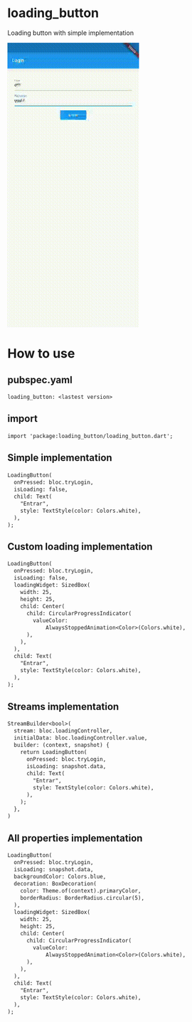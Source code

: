 # loading_button

Loading button with simple implementation

![](screenshots/working.gif)

# How to use
## pubspec.yaml
```
loading_button: <lastest version>
```

## import
```
import 'package:loading_button/loading_button.dart';
```

## Simple implementation
```
LoadingButton(
  onPressed: bloc.tryLogin,
  isLoading: false,
  child: Text(
    "Entrar",
    style: TextStyle(color: Colors.white),
  ),
);
```

## Custom loading implementation
```
LoadingButton(
  onPressed: bloc.tryLogin,
  isLoading: false,
  loadingWidget: SizedBox(
    width: 25,
    height: 25,
    child: Center(
      child: CircularProgressIndicator(
        valueColor:
            AlwaysStoppedAnimation<Color>(Colors.white),
      ),
    ),
  ),
  child: Text(
    "Entrar",
    style: TextStyle(color: Colors.white),
  ),
);
```

## Streams implementation
```
StreamBuilder<bool>(
  stream: bloc.loadingController,
  initialData: bloc.loadingController.value,
  builder: (context, snapshot) {
    return LoadingButton(
      onPressed: bloc.tryLogin,
      isLoading: snapshot.data,
      child: Text(
        "Entrar",
        style: TextStyle(color: Colors.white),
      ),
    );
  },
)
```

## All properties implementation
```
LoadingButton(
  onPressed: bloc.tryLogin,
  isLoading: snapshot.data,
  backgroundColor: Colors.blue,
  decoration: BoxDecoration(
    color: Theme.of(context).primaryColor,
    borderRadius: BorderRadius.circular(5),
  ),
  loadingWidget: SizedBox(
    width: 25,
    height: 25,
    child: Center(
      child: CircularProgressIndicator(
        valueColor:
            AlwaysStoppedAnimation<Color>(Colors.white),
      ),
    ),
  ),
  child: Text(
    "Entrar",
    style: TextStyle(color: Colors.white),
  ),
);
```